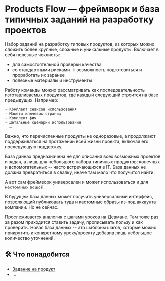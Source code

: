 # Products Flow — фреймворк и база типичных заданий на разработку проектов

Набор заданий на разработку типовых продуктов, из которых можно сложить более крупные, сложные и уникальные продукты. Включает в себя полезные чеклисты:

- для самостоятельной проверки качества
- со стандартными рисками → возможность подготовиться и проработать их заранее
- полезные материалы и инструменты

Работу команды можно рассматривать как последовательность изготавливаемых продуктов, где каждый следующий строится на базе предыдущих. Например:

```
- Комплект сеансов использования
- Макеты ключевых страниц
- Комплект фич
- Детальные сценарии использования
- …
```

Важно, что перечисленные продукты не одноразовые, а продолжают поддерживаться на протяжении всей жизни проекта, включая его последующую поддержку.

База даннах предназначена не для описания всех возможных проектов и задач, а лишь для небольшого набора типичных продуктов: конечных и вспомогательных -- часто встречающихся в IT. База данных не должна превратиться в свалку, иначе там мало что получится найти.

А вот сам фреймворк универсален и может использоваться и для кастомных вещей.

В будущем база данных может получить универсальный интерфейс, позволяющий публиковать туда и кастомные образы из-под аккаунта компании. Но не сейчас.

Прослеживается аналогия с шагами уроков на Девмане. Там тоже раз за разом приходится ставить задачу, прописывать пользу и как проверить. Новая база данных -- это шаблоны шагов, которые можно прикрутить к конкретному уроку/проекту добавив лишь небольшое количество уточнений.

## 🛠️ Что понадобится

- [Задание на продукт](./assignment.yaml)
- …